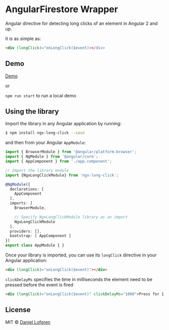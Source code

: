# AngularFirestore Wrapper

Angular directive for detecting long clicks of an element in Angular 2 and up.

It is as simple as:

```html
<div (longClick)="onLongClick($event)></div>
```

## Demo

[Demo](https://tylder.github.io/ngx-long-click/)

or 

`npm run start` to run a local demo

## Using the library

Import the library in any Angular application by running:

```bash
$ npm install ngx-long-click --save
```

and then from your Angular `AppModule`:

```typescript
import { BrowserModule } from '@angular/platform-browser';
import { NgModule } from '@angular/core';
import { AppComponent } from './app.component';

// Import the library module
import {NgxLongClickModule} from 'ngx-long-click';

@NgModule({
  declarations: [
    AppComponent
  ],
  imports: [
    BrowserModule,

    // Specify NgxLongClickModule library as an import
    NgxLongClickModule
  ],
  providers: [],
  bootstrap: [ AppComponent ]
})
export class AppModule { }
```

Once your library is imported, you can use its `longClick` directive in your Angular application:

```html
<div (longClick)="onLongClick($event)"></div>
```

`clickDelayMs` specifies the time in milliseconds the element need to be pressed before the event is fired 

```html
<div (longClick)="onLongClick($event)" clickDelayMs="1000">Press for 1 sec</div>
```

## License

MIT © [Daniel Lofgren](mailto:lofgrendaniel@hotmail.com)
